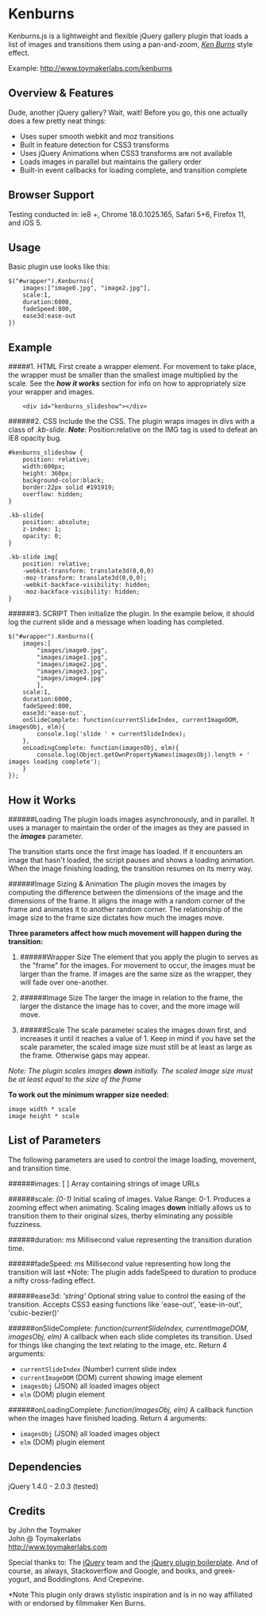 Kenburns
========
 Kenburns.js is a lightweight and flexible jQuery gallery plugin that loads a list of images and transitions them using a pan-and-zoom, *[Ken Burns](http://en.wikipedia.org/wiki/Ken_Burns_effect)* style effect. 
 
Example: <http://www.toymakerlabs.com/kenburns>


Overview & Features
-------------------
Dude, another jQuery gallery? Wait, wait! Before you go, this one actually does a few pretty neat things: 

* Uses super smooth webkit and moz transitions
* Built in feature detection for CSS3 transforms
* Uses jQuery Animations when CSS3 transforms are not available
* Loads images in parallel but maintains the gallery order
* Built-in event callbacks for loading complete, and transition complete


Browser Support
-------
Testing conducted in: ie8 +, Chrome 18.0.1025.165, Safari 5+6, Firefox 11, and iOS 5.


Usage
-------------------
Basic plugin use looks like this:

    $("#wrapper").Kenburns({
        images:["image0.jpg", "image2.jpg"],
        scale:1,
        duration:6000,
        fadeSpeed:800,
        ease3d:ease-out
    })


Example
------------
#####1. HTML
First create a wrapper element. For movement to take place, the wrapper must be smaller than the smallest image multiplied by the scale. See the _**how it works**_ section for info on how to appropriately size your wrapper and images. 

        <div id="kenburns_slideshow"></div>  
    
######2. CSS
Include the the CSS. The plugin wraps images in divs with a class of _.kb-slide_. _**Note**_: Position:relative on the IMG tag is used to defeat an IE8 opacity bug. 

    #kenburns_slideshow {
        position: relative;
        width:600px;
        height: 360px;
        background-color:black;
        border:22px solid #191919;
        overflow: hidden;
    }
    
    .kb-slide{
        position: absolute;
        z-index: 1;
        opacity: 0;
    }
    
    .kb-slide img{
        position: relative;
        -webkit-transform: translate3d(0,0,0)
        -moz-transform: translate3d(0,0,0);
        -webkit-backface-visibility: hidden;
        -moz-backface-visibility: hidden;
    }

######3. SCRIPT
Then initialize the plugin. In the example below, it should log the current slide and a message when loading has completed. 

    $("#wrapper").Kenburns({
        images:[
            "images/image0.jpg", 
            "images/image1.jpg",
            "images/image2.jpg",
            "images/image3.jpg",
            "images/image4.jpg"
            ],
        scale:1,
        duration:6000,
        fadeSpeed:800,
        ease3d:'ease-out',
        onSlideComplete: function(currentSlideIndex, currentImageDOM, imagesObj, elm){
            console.log('slide ' + currentSlideIndex);
        },
        onLoadingComplete: function(imagesObj, elm){
            console.log(Object.getOwnPropertyNames(imagesObj).length + ' images loading complete');
        }
    });
    



How it Works
-------------------
######Loading
The plugin loads images asynchronously, and in parallel. It uses a manager to maintain the order of the images as they are passed in the _**images**_ parameter. 

The transition starts once the first image has loaded. If it encounters an image that hasn't loaded, the script pauses and shows a loading animation. When the image finishing loading, the transition resumes on its merry way. 


######Image Sizing & Animation
The plugin moves the images by computing the difference between the dimensions of the image and the dimensions of the frame. It aligns the image with a random corner of the frame and animates it to another random corner. The relationship of the image size to the frame size dictates how much the images move.

**Three parameters affect how much movement will happen during the transition:**

1. ######Wrapper Size
The element that you apply the plugin to serves as the "frame" for the images. For movement to occur, the images must be larger than the frame. If images are the same size as the wrapper, they will fade over one-another. 

2. ######Image Size 
The larger the image in relation to the frame, the larger the distance the image has to cover, and the more image will move. 

3. ######Scale
The scale parameter scales the images down first, and increases it until it reaches a value of 1. Keep in mind if you have set the scale parameter, the scaled image size must still be at least as large as the frame. Otherwise gaps may appear.

_Note: The plugin scales images **down** initially. The scaled image size must be at least equal to the size of the frame_ 

**To work out the minimum wrapper size needed:** 
    
    image width * scale
    image height * scale
     

List of Parameters
-------------------
The following parameters are used to control the image loading, movement, and transition time. 

######images: [ ]
Array containing strings of image URLs 

######scale: _(0-1)_
Initial scaling of images. Value Range: 0-1. Produces a zooming effect when animating. Scaling images **down** initially allows us to transition them to their original sizes, therby eliminating any possible fuzziness.
    
######duration: _ms_
Millisecond value representing the transition duration time. 

######fadeSpeed: _ms_
Millisecond value representing how long the transition will last *Note: The plugin adds fadeSpeed to duration to produce a nifty cross-fading effect. 

######ease3d: _'string'_
Optional string value to control the easing of the transition. Accepts CSS3 easing functions like 'ease-out', 'ease-in-out', 'cubic-bezier()'

######onSlideComplete: _function(currentSlideIndex, currentImageDOM, imagesObj, elm)_
A callback when each slide completes its transition. Used for things like changing the text relating to the image, etc.
Return 4 arguments:
* `currentSlideIndex` (Number) current slide index
* `currentImageDOM` (DOM) current showing image element
* `imagesObj` (JSON) all loaded images object
* `elm` (DOM) plugin element

######onLoadingComplete: _function(imagesObj, elm)_
A callback function when the images have finished loading. 
Return 4 arguments:
* `imagesObj` (JSON) all loaded images object
* `elm` (DOM) plugin element



Dependencies
-----
jQuery 1.4.0 - 2.0.3 (tested)


Credits
------
by John the Toymaker<br/>
John @ Toymakerlabs<br/>
<http://www.toymakerlabs.com>

Special thanks to: The [jQuery](http://www.jquery.com/) team and the [jQuery plugin boilerplate](http://jqueryboilerplate.com). And of course, as always, Stackoverflow and Google, and books, and greek-yogurt, and Boddingtons. And Crepevine.  



*Note This plugin only draws stylistic inspiration and is in no way affiliated with or endorsed by filmmaker Ken Burns. 


